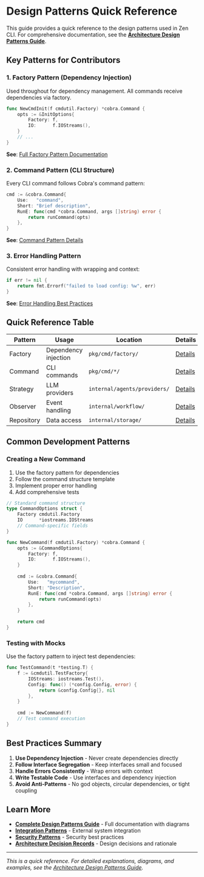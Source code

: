 # Design Patterns Quick Reference

This guide provides a quick reference to the design patterns used in Zen CLI. For comprehensive documentation, see the **[Architecture Design Patterns Guide](../architecture/patterns/design-patterns.md)**.

## Key Patterns for Contributors

### 1. Factory Pattern (Dependency Injection)
Used throughout for dependency management. All commands receive dependencies via factory.

```go
func NewCmdInit(f cmdutil.Factory) *cobra.Command {
    opts := &InitOptions{
        Factory: f,
        IO:      f.IOStreams(),
    }
    // ...
}
```

**See**: [Full Factory Pattern Documentation](../architecture/patterns/design-patterns.md#1-factory-pattern)

### 2. Command Pattern (CLI Structure)
Every CLI command follows Cobra's command pattern:

```go
cmd := &cobra.Command{
    Use:   "command",
    Short: "Brief description",
    RunE: func(cmd *cobra.Command, args []string) error {
        return runCommand(opts)
    },
}
```

**See**: [Command Pattern Details](../architecture/patterns/design-patterns.md#2-command-pattern)

### 3. Error Handling Pattern
Consistent error handling with wrapping and context:

```go
if err != nil {
    return fmt.Errorf("failed to load config: %w", err)
}
```

**See**: [Error Handling Best Practices](../architecture/patterns/design-patterns.md#best-practices)

## Quick Reference Table

| Pattern | Usage | Location | Details |
|---------|-------|----------|---------|
| Factory | Dependency injection | `pkg/cmd/factory/` | [Details](../architecture/patterns/design-patterns.md#1-factory-pattern) |
| Command | CLI commands | `pkg/cmd/*/` | [Details](../architecture/patterns/design-patterns.md#2-command-pattern) |
| Strategy | LLM providers | `internal/agents/providers/` | [Details](../architecture/patterns/design-patterns.md#3-strategy-pattern) |
| Observer | Event handling | `internal/workflow/` | [Details](../architecture/patterns/design-patterns.md#4-observer-pattern) |
| Repository | Data access | `internal/storage/` | [Details](../architecture/patterns/design-patterns.md#5-repository-pattern) |

## Common Development Patterns

### Creating a New Command

1. Use the factory pattern for dependencies
2. Follow the command structure template
3. Implement proper error handling
4. Add comprehensive tests

```go
// Standard command structure
type CommandOptions struct {
    Factory cmdutil.Factory
    IO      *iostreams.IOStreams
    // Command-specific fields
}

func NewCommand(f cmdutil.Factory) *cobra.Command {
    opts := &CommandOptions{
        Factory: f,
        IO:      f.IOStreams(),
    }
    
    cmd := &cobra.Command{
        Use:   "mycommand",
        Short: "Description",
        RunE: func(cmd *cobra.Command, args []string) error {
            return runCommand(opts)
        },
    }
    
    return cmd
}
```

### Testing with Mocks

Use the factory pattern to inject test dependencies:

```go
func TestCommand(t *testing.T) {
    f := &cmdutil.TestFactory{
        IOStreams: iostreams.Test(),
        Config: func() (*config.Config, error) {
            return &config.Config{}, nil
        },
    }
    
    cmd := NewCommand(f)
    // Test command execution
}
```

## Best Practices Summary

1. **Use Dependency Injection** - Never create dependencies directly
2. **Follow Interface Segregation** - Keep interfaces small and focused  
3. **Handle Errors Consistently** - Wrap errors with context
4. **Write Testable Code** - Use interfaces and dependency injection
5. **Avoid Anti-Patterns** - No god objects, circular dependencies, or tight coupling

## Learn More

- **[Complete Design Patterns Guide](../architecture/patterns/design-patterns.md)** - Full documentation with diagrams
- **[Integration Patterns](../architecture/patterns/integration-patterns.md)** - External system integration
- **[Security Patterns](../architecture/patterns/security-patterns.md)** - Security best practices
- **[Architecture Decision Records](../architecture/decisions/register.md)** - Design decisions and rationale

---

*This is a quick reference. For detailed explanations, diagrams, and examples, see the [Architecture Design Patterns Guide](../architecture/patterns/design-patterns.md).*
